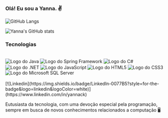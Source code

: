 ### Olá! Eu sou a Yanna. ✌️

![GitHub Langs](https://github-readme-stats.vercel.app/api/top-langs/?username=yannakode&layout=compact&theme=theme)

![Yanna's GitHub stats](https://github-readme-stats.vercel.app/api?username=yannakode&show_icons=true&theme=radical)

### Tecnologias
<div style="display: inline_block"><br/>
    <img align="center" alt="Logo do Java" src="https://img.shields.io/badge/Java-ED8B00?style=for-the-badge&logo=openjdk&logoColor=white" /> 
    <img align="center" alt="Logo do Spring Framework" src="https://img.shields.io/badge/Spring-6DB33F?style=for-the-badge&logo=spring&logoColor=white" /> 
    <img align="center" alt="Logo do C#" src="https://img.shields.io/badge/C%23-239120?style=for-the-badge&logo=c-sharp&logoColor=white" />   
    <img align="center" alt="Logo do .NET" src="https://img.shields.io/badge/.NET-5C2D91?style=for-the-badge&logo=.net&logoColor=white" />
     <img align="center" alt="Logo do JavaScript" src="https://img.shields.io/badge/JavaScript-F7DF1E?style=for-the-badge&logo=javascript&logoColor=black" />
     <img align="center" alt="Logo do HTML5" src="https://img.shields.io/badge/HTML5-E34F26?style=for-the-badge&logo=html5&logoColor=white" />
     <img align="center" alt="Logo do CSS3" src="https://img.shields.io/badge/CSS3-1572B6?style=for-the-badge&logo=css3&logoColor=white" />
      <img align="center" alt="Logo do Microsoft SQL Server" src="https://img.shields.io/badge/Microsoft_SQL_Server-CC2927?style=for-the-badge&logo=microsoft-sql-server&logoColor=white" />    
</div><br>
[![Linkedin](https://img.shields.io/badge/LinkedIn-0077B5?style=for-the-badge&logo=linkedin&logoColor=white)](https://www.linkedin.com/in/yannack)


Eutusiasta da tecnologia, com uma devoção especial pela programação, sempre em busca de novos conhecimentos relacionados a computação 🖥️
